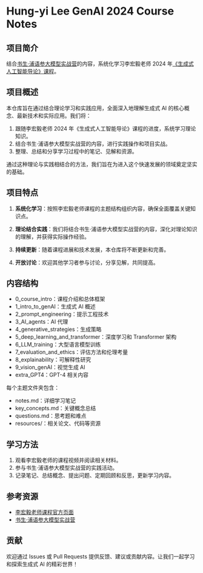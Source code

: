 # Hung-yi Lee GenAI 2024 Course Notes

## 项目简介

结合[书生·浦语参大模型实战营](https://openxlab.org.cn/models/InternLM/subject)的内容，系统化学习李宏毅老师 2024 年[《生成式人工智能导论》课程](https://speech.ee.ntu.edu.tw/~hylee/genai/2024-spring.php)。

## 项目概述

本仓库旨在通过结合理论学习和实践应用，全面深入地理解生成式 AI 的核心概念、最新技术和实际应用。我们将：

1. 跟随李宏毅老师 2024 年《生成式人工智能导论》课程的进度，系统学习理论知识。
2. 结合书生·浦语参大模型实战营的内容，进行实践操作和项目实战。
3. 整理、总结和分享学习过程中的笔记、见解和资源。

通过这种理论与实践相结合的方法，我们旨在为进入这个快速发展的领域奠定坚实的基础。

## 项目特点

1. **系统化学习**：按照李宏毅老师课程的主题结构组织内容，确保全面覆盖关键知识点。

2. **理论结合实践**：我们将结合书生·浦语参大模型实战营的内容，深化对理论知识的理解，并获得实际操作经验。

3. **持续更新**：随着课程进展和技术发展，本仓库将不断更新和完善。

4. **开放讨论**：欢迎其他学习者参与讨论，分享见解，共同提高。

## 内容结构

- 0_course_intro：课程介绍和总体框架
- 1_intro_to_genAI：生成式 AI 概述
- 2_prompt_engineering：提示工程技术
- 3_AI_agents：AI 代理
- 4_generative_strategies：生成策略
- 5_deep_learning_and_transformer：深度学习和 Transformer 架构
- 6_LLM_training：大型语言模型训练
- 7_evaluation_and_ethics：评估方法和伦理考量
- 8_explainability：可解释性研究
- 9_vision_genAI：视觉生成 AI
- extra_GPT4：GPT-4 相关内容

每个主题文件夹包含：
- notes.md：详细学习笔记
- key_concepts.md：关键概念总结
- questions.md：思考题和难点
- resources/：相关论文、代码等资源

## 学习方法

1. 观看李宏毅老师的课程视频并阅读相关材料。
2. 参与书生·浦语参大模型实战营的实践活动。
3. 记录笔记、总结概念、提出问题、定期回顾和反思，更新学习内容。

## 参考资源

- [李宏毅老师课程官方页面](https://speech.ee.ntu.edu.tw/~hylee/genai/2024-spring.php)
- [书生·浦语参大模型实战营](https://openxlab.org.cn/models/InternLM/subject)

## 贡献

欢迎通过 Issues 或 Pull Requests 提供反馈、建议或贡献内容。让我们一起学习和探索生成式 AI 的精彩世界！